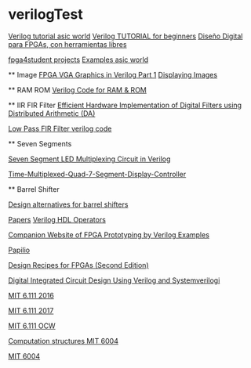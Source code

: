 # verilogTest


[Verilog tutorial asic world](http://www.asic-world.com/verilog/veritut.html)
[Verilog TUTORIAL for beginners](http://referencedesigner.com/tutorials/verilog/verilog_01.php)
[Diseño Digital para FPGAs, con herramientas libres](https://github.com/Obijuan/open-fpga-verilog-tutorial/wiki)

[fpga4student projects](http://www.fpga4student.com/)
[Examples asic world](http://www.asic-world.com/examples/verilog/index.html)

** Image
[FPGA VGA Graphics in Verilog Part 1](https://timetoexplore.net/blog/arty-fpga-vga-verilog-01)
[Displaying Images](http://web.mit.edu/6.111/www/f2017/tools/image_rom.pdf)

** RAM ROM
[Verilog Code for RAM & ROM](http://vlsiworld-asic.blogspot.com.ar/2012/02/verilog-code-for-ram-rom.html)


** IIR FIR Filter
[Efficient Hardware Implementation of Digital Filters using Distributed Arithmetic (DA)](https://pdfs.semanticscholar.org/1697/d3ca0fede1d5c36d5a58d2fccd5ed5e5c250.pdf)

[Low Pass FIR Filter verilog code](http://www.rfwireless-world.com/source-code/VERILOG/Low-pass-FIR-filter-verilog-code.html)



** Seven Segments

[Seven Segment LED Multiplexing Circuit in Verilog](http://simplefpga.blogspot.com.ar/2012/07/seven-segment-led-multiplexing-circuit.html)

[Time-Multiplexed-Quad-7-Segment-Display-Controller](https://github.com/kavinr/Time-Multiplexed-Quad-7-Segment-Display-Controller)


** Barrel Shifter

[Design alternatives for barrel shifters](https://www.princeton.edu/~rblee/ELE572Papers/Fall04Readings/Shifter_Schulte.pdf)


[Papers](http://www.sunburst-design.com/papers/)
[Verilog HDL Operators](https://www.utdallas.edu/~akshay.sridharan/index_files/Page5212.htm)

[Companion Website of FPGA Prototyping by Verilog Examples](http://academic.csuohio.edu/chu_p/rtl/fpga_vlog.html)


[Papilio](http://papilio.cc/index.php?n=Papilio.Papilio)


[Design Recipes for FPGAs (Second Edition)](https://www.sciencedirect.com/science/article/pii/B978008097129209992X)


[Digital Integrated Circuit Design Using Verilog and Systemverilogi](https://www.sciencedirect.com/science/book/9780124080591)


[MIT 6.111 2016](http://web.mit.edu/6.111/www/f2016/handouts/)

[MIT 6.111 2017](http://web.mit.edu/6.111/www/f2017/handouts/)

[MIT 6.111 OCW](http://ocw.mit.edu/courses/electrical-engineering-and-computer-science/6-111-introductory-digital-systems-laboratory-spring-2006/index.htm)

[Computation structures MIT 6004](http://computationstructures.org/)

[MIT 6004](https://6004.csail.mit.edu/)
